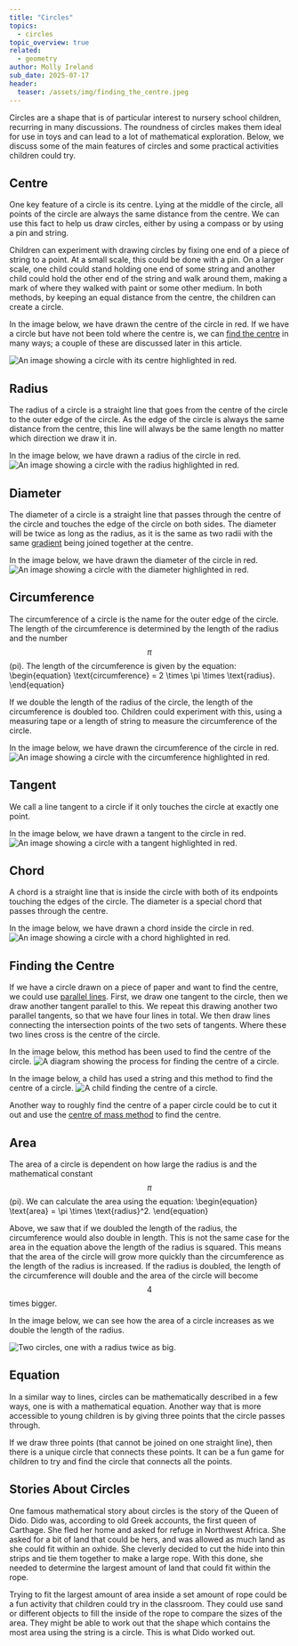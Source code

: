 ```yaml
---
title: "Circles"
topics: 
  - circles
topic_overview: true
related: 
  - geometry
author: Molly Ireland
sub_date: 2025-07-17
header:
  teaser: /assets/img/finding_the_centre.jpeg
---
```

Circles are a shape that is of particular interest to nursery school children, recurring in many discussions. The roundness of circles makes them ideal for use in toys and can lead to a lot of mathematical exploration. Below, we discuss some of the main features of circles and some practical activities children could try. 

## Centre
One key feature of a circle is its centre. Lying at the middle of the circle, all points of the circle are always the same distance from the centre. We can use this fact to help us draw circles, either by using a compass or by using a pin and string. 

Children can experiment with drawing circles by fixing one end of a piece of string to a point. At a small scale, this could be done with a pin. On a larger scale, one child could stand holding one end of some string and another child could hold the other end of the string and walk around them, making a mark of where they walked with paint or some other medium. In both methods, by keeping an equal distance from the centre, the children can create a circle. 

In the image below, we have drawn the centre of the circle in red. If we have a circle but have not been told where the centre is, we can [find the centre]({{site.baseurl}}/articles/circles_/#finding-the-centre) in many ways; a couple of these are discussed later in this article.

![An image showing a circle with its centre highlighted in red.]({{site.baseurl}}/assets/img/circle_centre.jpeg "The centre of a circle")

## Radius
The radius of a circle is a straight line that goes from the centre of the circle to the outer edge of the circle. As the edge of the circle is always the same distance from the centre, this line will always be the same length no matter which direction we draw it in. 

In the image below, we have drawn a radius of the circle in red. 
![An image showing a circle with the radius highlighted in red.]({{site.baseurl}}/assets/img/circle_radius.jpeg "The radius of a circle")

## Diameter
The diameter of a circle is a straight line that passes through the centre of the circle and touches the edge of the circle on both sides. The diameter will be twice as long as the radius, as it is the same as two radii with the same [gradient]({{site.baseurl}}/articles/properties_of_lines/#the-gradient
) being joined together at the centre.

In the image below, we have drawn the diameter of the circle in red. 
![An image showing a circle with the diameter highlighted in red.]({{site.baseurl}}/assets/img/circle_diameter.jpeg "The diameter of a circle")

## Circumference
The circumference of a circle is the name for the outer edge of the circle. The length of the circumference is determined by the length of the radius and the number $$\pi$$ (pi). The length of the circumference is given by the equation:
\begin{equation}
\text{circumference} = 2 \times \pi \times \text{radius}.
\end{equation}

If we double the length of the radius of the circle, the length of the circumference is doubled too. Children could experiment with this, using a measuring tape or a length of string to measure the circumference of the circle. 

In the image below, we have drawn the circumference of the circle in red. 
![An image showing a circle with the circumference highlighted in red.]({{site.baseurl}}/assets/img/circle_circumference.jpeg "The circumference of a circle")

[Link to the article about pi here]:#
## Tangent
We call a line tangent to a circle if it only touches the circle at exactly one point. 

In the image below, we have drawn a tangent to the circle in red. 
![An image showing a circle with a tangent highlighted in red.]({{site.baseurl}}/assets/img/circle_tangent.jpeg "A tangent to the circle")
## Chord
A chord is a straight line that is inside the circle with both of its endpoints touching the edges of the circle. The diameter is a special chord that passes through the centre.

In the image below, we have drawn a chord inside the circle in red. 
![An image showing a circle with a chord highlighted in red.]({{site.baseurl}}/assets/img/circle_chord.jpeg "A chord in the circle")

## Finding the Centre

If we have a circle drawn on a piece of paper and want to find the centre, we could use [parallel lines]({{site.baseurl}}/articles/parallel_lines/). First, we draw one tangent to the circle, then we draw another tangent parallel to this. We repeat this drawing another two parallel tangents, so that we have four lines in total. We then draw lines connecting the intersection points of the two sets of tangents. Where these two lines cross is the centre of the circle.

In the image below, this method has been used to find the centre of the circle. 
![A diagram showing the process for finding the centre of a circle.]({{site.baseurl}}/assets/img/finding_the_centre.jpeg "Finding the centre")

In the image below, a child has used a string and this method to find the centre of a circle.
![A child finding the centre of a circle.]({{site.baseurl}}/assets/img/finding_the_centre_of_a_circle.jpeg "A child finding the centre of a circle")

Another way to roughly find the centre of a paper circle could be to cut it out and use the [centre of mass method]({{site.baseurl}}/articles/centre_of_mass/) to find the centre.
## Area
The area of a circle is dependent on how large the radius is and the mathematical constant $$\pi$$ (pi). We can calculate the area using the equation:
\begin{equation}
\text{area} = \pi \times \text{radius}^2.
\end{equation}

Above, we saw that if we doubled the length of the radius, the circumference would also double in length. This is not the same case for the area in the equation above the length of the radius is squared. This means that the area of the circle will grow more quickly than the circumference as the length of the radius is increased. If the radius is doubled, the length of the circumference will double and the area of the circle will become $$4$$ times bigger. 

In the image below, we can see how the area of a circle increases as we double the length of the radius. 

![Two circles, one with a radius twice as big.]({{site.baseurl}}/assets/img/doubling_the_radius.jpeg "Two circles, one with a radius twice as big")

[Separate article on spheres]:#

## Equation 
In a similar way to lines, circles can be mathematically described in a few ways, one is with a mathematical equation. Another way that is more accessible to young children is by giving three points that the circle passes through. 

If we draw three points (that cannot be joined on one straight line), then there is a unique circle that connects these points. It can be a fun game for children to try and find the circle that connects all the points. 

## Stories About Circles
One famous mathematical story about circles is the story of the Queen of Dido. Dido was, according to old Greek accounts, the first queen of Carthage. She fled her home and asked for refuge in Northwest Africa. She asked for a bit of land that could be hers, and was allowed as much land as she could fit within an oxhide. She cleverly decided to cut the hide into thin strips and tie them together to make a large rope. With this done, she needed to determine the largest amount of land that could fit within the rope. 

Trying to fit the largest amount of area inside a set amount of rope could be a fun activity that children could try in the classroom. They could use sand or different objects to fill the inside of the rope to compare the sizes of the area. They might be able to work out that the shape which contains the most area using the string is a circle. This is what Dido worked out. 
